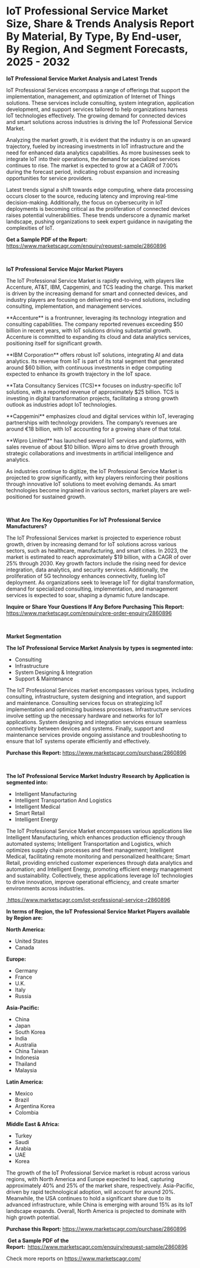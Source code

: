 <p><h1>IoT Professional Service Market Size, Share & Trends Analysis Report By Material, By Type, By End-user, By Region, And Segment Forecasts, 2025 - 2032</h1></p><p><strong>IoT Professional Service Market Analysis and Latest Trends</strong></p>
<p><p>IoT Professional Services encompass a range of offerings that support the implementation, management, and optimization of Internet of Things solutions. These services include consulting, system integration, application development, and support services tailored to help organizations harness IoT technologies effectively. The growing demand for connected devices and smart solutions across industries is driving the IoT Professional Service Market.</p><p>Analyzing the market growth, it is evident that the industry is on an upward trajectory, fueled by increasing investments in IoT infrastructure and the need for enhanced data analytics capabilities. As more businesses seek to integrate IoT into their operations, the demand for specialized services continues to rise. The market is expected to grow at a CAGR of 7.00% during the forecast period, indicating robust expansion and increasing opportunities for service providers.</p><p>Latest trends signal a shift towards edge computing, where data processing occurs closer to the source, reducing latency and improving real-time decision-making. Additionally, the focus on cybersecurity in IoT deployments is becoming critical as the proliferation of connected devices raises potential vulnerabilities. These trends underscore a dynamic market landscape, pushing organizations to seek expert guidance in navigating the complexities of IoT.</p></p>
<p><strong>Get a Sample PDF of the Report:&nbsp;</strong> <a href="https://www.marketscagr.com/enquiry/request-sample/2860896?utm_campaign=3345&utm_medium=2&utm_source=Github&utm_content=ia&utm_term=12032025&utm_id=iot-professional-service">https://www.marketscagr.com/enquiry/request-sample/2860896</a></p>
<p>&nbsp;</p>
<p><strong>IoT Professional Service Major Market Players</strong></p>
<p><p>The IoT Professional Service Market is rapidly evolving, with players like Accenture, AT&T, IBM, Capgemini, and TCS leading the charge. This market is driven by the increasing demand for smart and connected devices, and industry players are focusing on delivering end-to-end solutions, including consulting, implementation, and management services.</p><p>**Accenture** is a frontrunner, leveraging its technology integration and consulting capabilities. The company reported revenues exceeding $50 billion in recent years, with IoT solutions driving substantial growth. Accenture is committed to expanding its cloud and data analytics services, positioning itself for significant growth.</p><p>**IBM Corporation** offers robust IoT solutions, integrating AI and data analytics. Its revenue from IoT is part of its total segment that generated around $60 billion, with continuous investments in edge computing expected to enhance its growth trajectory in the IoT space.</p><p>**Tata Consultancy Services (TCS)** focuses on industry-specific IoT solutions, with a reported revenue of approximately $25 billion. TCS is investing in digital transformation projects, facilitating a strong growth outlook as industries adopt IoT technologies.</p><p>**Capgemini** emphasizes cloud and digital services within IoT, leveraging partnerships with technology providers. The company’s revenues are around €18 billion, with IoT accounting for a growing share of that total.</p><p>**Wipro Limited** has launched several IoT services and platforms, with sales revenue of about $10 billion. Wipro aims to drive growth through strategic collaborations and investments in artificial intelligence and analytics.</p><p>As industries continue to digitize, the IoT Professional Service Market is projected to grow significantly, with key players reinforcing their positions through innovative IoT solutions to meet evolving demands. As smart technologies become ingrained in various sectors, market players are well-positioned for sustained growth.</p></p>
<p>&nbsp;</p>
<p><strong>What Are The Key Opportunities For IoT Professional Service Manufacturers?</strong></p>
<p><p>The IoT Professional Services market is projected to experience robust growth, driven by increasing demand for IoT solutions across various sectors, such as healthcare, manufacturing, and smart cities. In 2023, the market is estimated to reach approximately $19 billion, with a CAGR of over 25% through 2030. Key growth factors include the rising need for device integration, data analytics, and security services. Additionally, the proliferation of 5G technology enhances connectivity, fueling IoT deployment. As organizations seek to leverage IoT for digital transformation, demand for specialized consulting, implementation, and management services is expected to soar, shaping a dynamic future landscape.</p></p>
<p><strong>Inquire or Share Your Questions If Any Before Purchasing This Report:</strong> <a href="https://www.marketscagr.com/enquiry/pre-order-enquiry/2860896?utm_campaign=3345&utm_medium=2&utm_source=Github&utm_content=ia&utm_term=12032025&utm_id=iot-professional-service">https://www.marketscagr.com/enquiry/pre-order-enquiry/2860896</a></p>
<p>&nbsp;</p>
<p><strong>Market Segmentation</strong></p>
<p><strong>The IoT Professional Service Market Analysis by types is segmented into:</strong></p>
<p><ul><li>Consulting</li><li>Infrastructure</li><li>System Designing & Integration</li><li>Support & Maintenance</li></ul></p>
<p><p>The IoT Professional Services market encompasses various types, including consulting, infrastructure, system designing and integration, and support and maintenance. Consulting services focus on strategizing IoT implementation and optimizing business processes. Infrastructure services involve setting up the necessary hardware and networks for IoT applications. System designing and integration services ensure seamless connectivity between devices and systems. Finally, support and maintenance services provide ongoing assistance and troubleshooting to ensure that IoT systems operate efficiently and effectively.</p></p>
<p><strong>Purchase this Report:&nbsp;</strong><a href="https://www.marketscagr.com/purchase/2860896?utm_campaign=3345&utm_medium=2&utm_source=Github&utm_content=ia&utm_term=12032025&utm_id=iot-professional-service">https://www.marketscagr.com/purchase/2860896</a></p>
<p>&nbsp;</p>
<p><strong>The IoT Professional Service Market Industry Research by Application is segmented into:</strong></p>
<p><ul><li>Intelligent Manufacturing</li><li>Intelligent Transportation And Logistics</li><li>Intelligent Medical</li><li>Smart Retail</li><li>Intelligent Energy</li></ul></p>
<p><p>The IoT Professional Service Market encompasses various applications like Intelligent Manufacturing, which enhances production efficiency through automated systems; Intelligent Transportation and Logistics, which optimizes supply chain processes and fleet management; Intelligent Medical, facilitating remote monitoring and personalized healthcare; Smart Retail, providing enriched customer experiences through data analytics and automation; and Intelligent Energy, promoting efficient energy management and sustainability. Collectively, these applications leverage IoT technologies to drive innovation, improve operational efficiency, and create smarter environments across industries.</p></p>
<p><a href="https://www.marketscagr.com/iot-professional-service-r2860896?utm_campaign=3345&utm_medium=2&utm_source=Github&utm_content=ia&utm_term=12032025&utm_id=iot-professional-service">&nbsp;https://www.marketscagr.com/iot-professional-service-r2860896</a></p>
<p><strong>In terms of Region, the IoT Professional Service Market Players available by Region are:</strong></p>
<p>
    <p> <strong> North America: </strong>
        <ul>
            <li>United States</li>
            <li>Canada</li>
        </ul>
        </p> 
    <p> <strong> Europe: </strong>
        <ul>
            <li>Germany</li>
            <li>France</li>
            <li>U.K.</li>
            <li>Italy</li>
            <li>Russia</li>
        </ul>
        </p> 
    <p> <strong> Asia-Pacific: </strong>
        <ul>
            <li>China</li>
            <li>Japan</li>
            <li>South Korea</li>
            <li>India</li>
            <li>Australia</li>
            <li>China Taiwan</li>
            <li>Indonesia</li>
            <li>Thailand</li>
            <li>Malaysia</li>
        </ul>
        </p> 
    <p> <strong> Latin America: </strong>
        <ul>
            <li>Mexico</li>
            <li>Brazil</li>
            <li>Argentina Korea</li>
            <li>Colombia</li>
        </ul>
        </p> 
    <p> <strong> Middle East & Africa: </strong>
        <ul>
            <li>Turkey</li>
            <li>Saudi</li>
            <li>Arabia</li>
            <li>UAE</li>
            <li>Korea</li>
        </ul>
    </p>
    </p>
<p><p>The growth of the IoT Professional Service market is robust across various regions, with North America and Europe expected to lead, capturing approximately 40% and 25% of the market share, respectively. Asia-Pacific, driven by rapid technological adoption, will account for around 20%. Meanwhile, the USA continues to hold a significant share due to its advanced infrastructure, while China is emerging with around 15% as its IoT landscape expands. Overall, North America is projected to dominate with high growth potential.</p></p>
<p><strong>Purchase this Report: </strong><a href="https://www.marketscagr.com/purchase/2860896?utm_campaign=3345&utm_medium=2&utm_source=Github&utm_content=ia&utm_term=12032025&utm_id=iot-professional-service">https://www.marketscagr.com/purchase/2860896</a></p>
<p>&nbsp;<strong>Get a Sample PDF of the Report:&nbsp;&nbsp;</strong><a href="https://www.marketscagr.com/enquiry/request-sample/2860896?utm_campaign=3345&utm_medium=2&utm_source=Github&utm_content=ia&utm_term=12032025&utm_id=iot-professional-service">https://www.marketscagr.com/enquiry/request-sample/2860896</a></p>
<p><strong></strong></p>
<p>Check more reports on <a href="https://www.marketscagr.com/?utm_campaign=3345&utm_medium=2&utm_source=Github&utm_content=ia&utm_term=12032025&utm_id=iot-professional-service">https://www.marketscagr.com/</a></p>